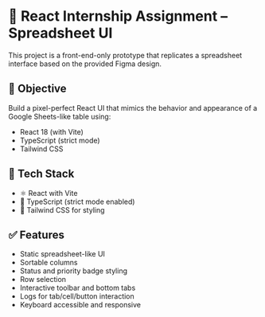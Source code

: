 # 🧠 React Internship Assignment – Spreadsheet UI

This project is a front-end-only prototype that replicates a spreadsheet interface based on the provided Figma design.

## 📌 Objective

Build a pixel-perfect React UI that mimics the behavior and appearance of a Google Sheets-like table using:

- React 18 (with Vite)
- TypeScript (strict mode)
- Tailwind CSS

## 🚀 Tech Stack

- ⚛️ React with Vite
- 🧠 TypeScript (strict mode enabled)
- 💨 Tailwind CSS for styling

## ✅ Features
- Static spreadsheet-like UI
- Sortable columns
- Status and priority badge styling
- Row selection
- Interactive toolbar and bottom tabs
- Logs for tab/cell/button interaction
- Keyboard accessible and responsive
